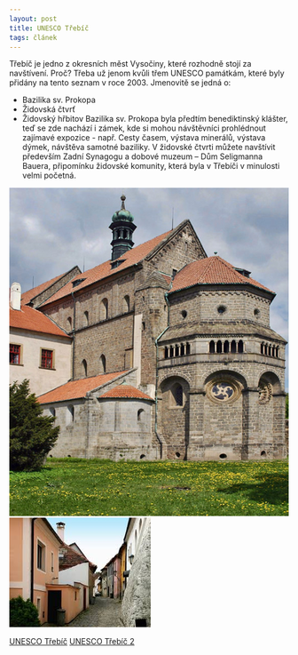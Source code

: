 ```yaml
---
layout: post
title: UNESCO Třebíč
tags: článek
---
```


Třebíč je jedno z okresních měst Vysočiny, které rozhodně stojí za navštívení. Proč? Třeba už jenom kvůli třem UNESCO památkám, 
které byly přidány na tento seznam v roce 2003. Jmenovitě se jedná o:
-	Bazilika sv. Prokopa
-	Židovská čtvrť
-	Židovský hřbitov
Bazilika sv. Prokopa byla předtím benediktinský klášter, teď se zde nachází i zámek, kde si mohou návštěvníci prohlédnout 
zajímavé expozice - např. Cesty časem, výstava minerálů, výstava dýmek, návštěva samotné baziliky.
V židovské čtvrti můžete navštívit především Zadní Synagogu a dobové muzeum – Dům Seligmanna Bauera, připomínku židovské 
komunity, která byla v Třebíči v minulosti velmi početná.

![Bazilika sv. Prokopa](/images/bazilika.jpg "Bazilika")
![Židovská čtvrť](/images/zidovskactvrt.jpg "Židovská čtvrť")

[UNESCO Třebíč](http://www.trebic.cz/unesco/)
[UNESCO Třebíč 2](http://www.unesco-czech.cz/trebic/predstaveni/)
